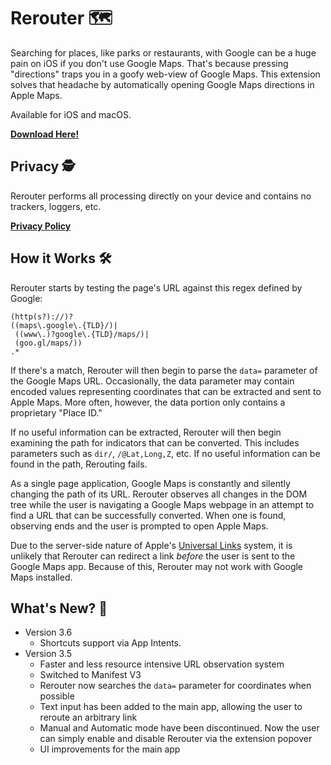 # Rerouter 🗺

Searching for places, like parks or restaurants, with Google can be a huge pain on iOS if you don't use Google Maps. That's because pressing "directions" traps you in a goofy web-view of Google Maps. This extension solves that headache by automatically opening Google Maps directions in Apple Maps.

Available for iOS and macOS.

[**Download Here!**](https://apps.apple.com/us/app/id1589151155)

## Privacy 🕵️

Rerouter performs all processing directly on your device and contains no trackers, loggers, etc. 

[**Privacy Policy**](https://www.fromshawn.dev/support/rerouter-privacy)

## How it Works 🛠️
Rerouter starts by testing the page's URL against this regex defined by Google:

```
(http(s?)://)?
((maps\.google\.{TLD}/)|
 ((www\.)?google\.{TLD}/maps/)|
 (goo.gl/maps/))
.*
```

If there's a match, Rerouter will then begin to parse the `data=` parameter of the Google Maps URL. Occasionally, the data parameter may contain encoded values representing coordinates that can be extracted and sent to Apple Maps. More often, however, the data portion only contains a proprietary "Place ID."

If no useful information can be extracted, Rerouter will then begin examining the path for indicators that can be converted. This includes parameters such as `dir/`, `/@Lat,Long,Z`, etc. 
If no useful information can be found in the path, Rerouting fails.

As a single page application, Google Maps is constantly and silently changing the path of its URL. Rerouter observes all changes in the DOM tree while the user is navigating a Google Maps webpage in an attempt to find a URL that can be successfully converted. When one is found, observing ends and the user is prompted to open Apple Maps.

Due to the server-side nature of Apple's [Universal Links](https://developer.apple.com/ios/universal-links/) system, it is unlikely that Rerouter can redirect a link *before* the user is sent to the Google Maps app. Because of this, Rerouter may not work with Google Maps installed.

## What's New? 🤩
- Version 3.6
	- Shortcuts support via App Intents.
- Version 3.5
	- Faster and less resource intensive URL observation system
	- Switched to Manifest V3
	- Rerouter now searches the `data=` parameter for coordinates when possible
	- Text input has been added to the main app, allowing the user to reroute an arbitrary link
	- Manual and Automatic mode have been discontinued. Now the user can simply enable and disable Rerouter via the extension popover
	- UI improvements for the main app
